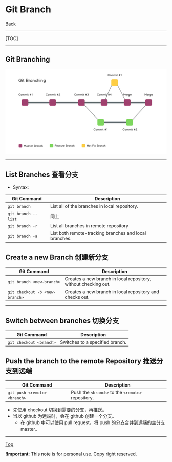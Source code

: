 # Git Branch

[Back](./index.md)

---

[TOC]

---

## Git Branching

![Git Branching](./pic/git_branching.png)

---

## List Branches 查看分支

- Syntax:

| Git Command         | Description                                            |
| ------------------- | ------------------------------------------------------ |
| `git branch`        | List all of the branches in local repository.          |
| `git branch --list` | 同上                                                   |
| `git branch -r`     | List all branches in remote repository                 |
| `git branch -a`     | List both remote-tracking branches and local branches. |

## Create a new Branch 创建新分支

| Git Command                     | Description                                                     |
| ------------------------------- | --------------------------------------------------------------- |
| `git branch <new-branch>`       | Creates a new branch in local repository, without checking out. |
| `git checkout -b <new-branch> ` | Creates a new branch in local repository and checks out.        |

---

## Switch between branches 切换分支

| Git Command             | Description                     |
| ----------------------- | ------------------------------- |
| `git checkout <branch>` | Switches to a specified branch. |

## Push the branch to the remote Repository 推送分支到远端

| Git Command                  | Description                                       |
| ---------------------------- | ------------------------------------------------- |
| `git push <remote> <branch>` | Push the `<branch>` to the `<remote>` repository. |

- 先使用 checkout 切换到需要的分支，再推送。
- 当以 github 为远端时，会在 github 创建一个分支。
  - 在 github 中可以使用 pull request，将 push 的分支合并到远端的主分支 master。

---

[Top](#git-branch)

**!Important**: This note is for personal use. Copy right reserved.
